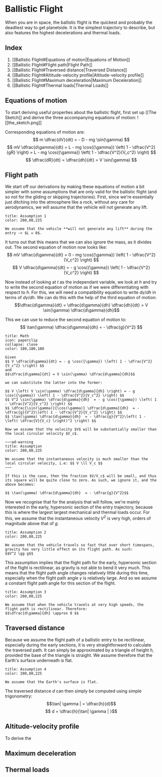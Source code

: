 # Ballistic Flight
When you are in space, the ballistic flight is the quickest and probably the deadliest way to get planetside. It is the simplest trajectory to describe, but also features the highest decelerations and thermal loads.

## Index
1. [[Ballistic Flight#Equations of motion|Equations of Motion]]
2. [[Ballistic Flight#Flight path|Flight Path]]
3. [[Ballistic Flight#Traversed distance|Traversed Distance]]
4. [[Ballistic Flight#Altitude-velocity profile|Altitude-velocity profile]]
5. [[Ballistic Flight#Maximum deceleration|Maximum Deceleration]]
6. [[Ballistic Flight#Thermal loads|Thermal Loads]]


## Equations of motion
To start deriving useful properties about the ballistic flight, first set up [[The Sketch]] and derive the three accompanying equations of motion:
![[the_sketch.png]]

Corresponding equations of motion are:
$$ m \dfrac{dV}{dt} = - D - mg \sin(\gamma) $$
$$ mV \dfrac{d\gamma}{dt} = L - mg \cos({\gamma}) \left( 1 - \dfrac{V^2}{gR} \right) = L - mg \cos({\gamma}) \left( 1 - \dfrac{V^2}{V_c^2} \right) $$
$$ \dfrac{dR}{dt} = \dfrac{dh}{dt} = V \sin(\gamma) $$


## Flight path
We start off our derivations by making these equations of motion a bit simpler with some assumptions that are only valid for the ballistic flight (and so not for the gliding or skipping trajectories). First, since we're essentially just ditching into the atmosphere like a rock, without any care for aerodynamics, we will assume that the vehicle will not generate any lift.

```ad-warning
title: Assumption 1
color: 200,80,225

We assume that the vehicle **will not generate any lift** during the entry -> $L = 0$.
```

It turns out that this means that we can also ignore the mass, as it divides out. The second equation of motion now looks like:
$$ mV \dfrac{d\gamma}{dt} = 0 - mg \cos({\gamma}) \left( 1 - \dfrac{V^2}{V_c^2} \right) $$
$$ V \dfrac{d\gamma}{dt} = - g \cos({\gamma}) \left( 1 - \dfrac{V^2}{V_c^2} \right) $$

Now instead of looking at $t$ as the independant variable, we look at $h$ and try to write the second equation of motion as if we were differentiating with respect to $h$. For this, we will need a compatibility equation to write $d\gamma/dh$ in terms of $d\gamma/dh$. We can do this with the help of the third equation of motion:
$$\dfrac{d\gamma}{dt} = \dfrac{d\gamma}{dh} \dfrac{dh}{dt} = V \sin(\gamma) \dfrac{d\gamma}{dh}$$

This we can use to reduce the second equation of motion to:
$$ \tan(\gamma) \dfrac{d\gamma}{dh} = - \dfrac{g}{V^2} $$

```ad-note
title: Math
icon: paperclip
collapse: close
color: 180,180,180

Given
$$ V \dfrac{d\gamma}{dt} = - g \cos({\gamma}) \left( 1 - \dfrac{V^2}{V_c^2} \right) $$
and
$$\dfrac{d\gamma}{dt} = V \sin(\gamma) \dfrac{d\gamma}{dh}$$

we can substitute the latter into the former:

$$ V \left( V \sin(\gamma) \dfrac{d\gamma}{dh} \right) = - g \cos({\gamma}) \left( 1 - \dfrac{V^2}{V_c^2} \right) $$
$$ V^2 \sin(\gamma) \dfrac{d\gamma}{dh}  = - g \cos({\gamma}) \left( 1 - \dfrac{V^2}{V_c^2} \right) $$
$$ \dfrac{\sin(\gamma)}{\cos(\gamma)} \dfrac{d\gamma}{dh}  = - \dfrac{g}{V^2}\left( 1 - \dfrac{V^2}{V_c^2} \right) $$
$$ \tan(\gamma) \dfrac{d\gamma}{dh}  = - \dfrac{g}{V^2}\left( 1 - \left( \dfrac{V}{V_c} \right)^2 \right) $$

Now we assume that the velocity $V$ will be substantially smaller than the local circular velocity $V_c$. 

~~~ad-warning
title: Assumption
color: 200,80,225

We assume that the instantaneous velocity is much smaller than the local circular velocity, i.e: $$ V \ll V_c $$
~~~

If this is the case, then the fraction $V/V_c$ will be small, and thus its square will be quite close to zero. As such, we ignore it, and the above becomes:

$$ \tan(\gamma) \dfrac{d\gamma}{dh}  = - \dfrac{g}{V^2}$$
```

Now we recognise that for the analysis that will follow, we're mainly interested in the early, hypersonic section of the entry trajectory, because this is where the largest largest mechanical and thermal loads occur. For this, we assume that the instantaneous velocity $V^2$ is very high, orders of magnitude above that of $g$.

```ad-warning
title: Assumption 2
color: 200,80,225

We assume that the vehicle travels so fast that over short timespans, gravity has very little effect on its flight path. As such:
$$V^2 \gg g$$
```

This assumption implies that the flight path for the early, hypersonic section of the flight is rectilinear, as gravity is not able to bend it very much. This means that the flight path angle changes relatively little during this time, especially when the flight path angle $\gamma$ is relatively large. And so we assume a constant flight path angle for this section of the flight.

```ad-warning
title: Assumption 3
color: 200,80,225

We assume that when the vehicle travels at very high speeds, the flight path is rectilinear. Therefore:
$$\dfrac{d\gamma}{dh} \approx 0 $$
```

## Traversed distance
Because we assume the flight path of a ballistic entry to be rectilinear, especially during the early sections, it is very straightforward to calculate the traversed path. It can simply be approximated by a triangle of height $h$, provided the base of the triangle is straight. We assume therefore that the Earth's surface underneath is flat.

```ad-warning
title: Assumption 4
color: 200,80,225

We assume that the Earth's surface is flat.
```

The traversed distance $d$ can then simply be computed using simple trigonometry:
$$\tan| \gamma | = \dfrac{h}{d}$$
$$ d = \dfrac{h}{\tan| \gamma | }$$

## Altitude-velocity profile
To derive the 


## Maximum deceleration

## Thermal loads

